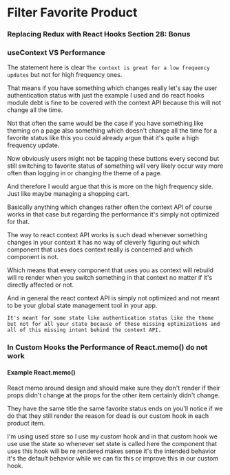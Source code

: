 # Filter Favorite Product
### Replacing Redux with React Hooks Section 28: Bonus

### useContext VS Performance
The statement here is clear `The context is great for a low frequency updates` but not for high frequency ones.

That means if you have something which changes really let's say the user authentication status with just the example I used and do react hooks module debt is fine to be covered with the context API because this will not change all the time.

Not that often the same would be the case if you have something like theming on a page also something which doesn't change all the time for a favorite status like this you could already argue that it's quite a high frequency update.

Now obviously users might not be tapping these buttons every second but still switching to favorite status of something will very likely occur way more often than logging in or changing the theme of a page.

And therefore I would argue that this is more on the high frequency side.
Just like maybe managing a shopping cart.

Basically anything which changes rather often the context API of course works in that case but regarding the performance it's simply not optimized for that.

The way to react context API works is such dead whenever something changes in your context it has no way of cleverly figuring out which component that uses does context really is concerned and which component is not.

Which means that every component that uses you as context will rebuild will re render when you switch something in that context no matter if it's directly affected or not.

And in general the react context API is simply not optimized and not meant to be your global state management tool in your app.

`It's meant for some state like authentication status like the theme but not for all your state because of these missing optimizations and all of this missing intent behind the context API.`

### In Custom Hooks the Performance of React.memo() do not work

#### Example React.memo()
React memo around design and should make sure they don't render if their props didn't change at the props for the other item certainly didn't change.

They have the same title the same favorite status ends on you'll notice if we do that they still render the reason for dead is our custom hook in each product item.

I'm using used store so I use my custom hook and in that custom hook we use use the state so whenever set state is called here the component that uses this hook will be re rendered makes sense it's the intended behavior it's the default behavior while we can fix this or improve this in our custom hook.